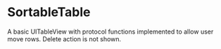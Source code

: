 # SortableTable


A basic UITableView with protocol functions implemented to allow user move rows.
Delete action is not shown.
